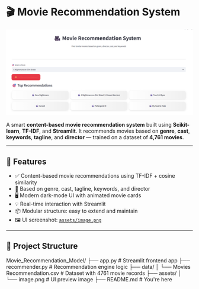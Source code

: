 # 🎬 Movie Recommendation System

![App UI](https://github.com/Vineetg2003/Movie_Recommendation_Model/blob/master/image.png)

A smart **content-based movie recommendation system** built using **Scikit-learn**, **TF-IDF**, and **Streamlit**. It recommends movies based on **genre**, **cast**, **keywords**, **tagline**, and **director** — trained on a dataset of **4,761 movies**.

---

## 🚀 Features

- ✅ Content-based movie recommendations using TF-IDF + cosine similarity
- 🎯 Based on genre, cast, tagline, keywords, and director
- 🖥️ Modern dark-mode UI with animated movie cards
- 💡 Real-time interaction with Streamlit
- 📦 Modular structure: easy to extend and maintain
- 🖼️ UI screenshot: [`assets/image.png`](assets/image.png)

---

## 📁 Project Structure

Movie_Recommendation_Model/
├── app.py # Streamlit frontend app
├── recommender.py # Recommendation engine logic
├── data/
│ └── Movies Recommendation.csv # Dataset with 4761 movie records
├── assets/
│ └── image.png # UI preview image
├── README.md # You're here

